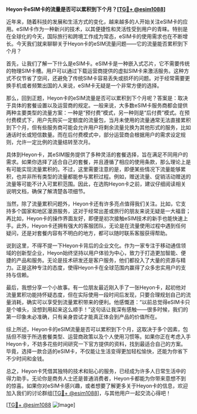 **Heyon卡eSIM卡的流量是否可以累积到下个月？[[TG💪+ @esim1088](https://t.me/s/esim1088)]**

近年来，随着科技的发展和生活方式的变化，越来越多的人开始关注eSIM卡的应用。eSIM卡作为一种新兴的技术，以其便捷性和灵活性受到用户的青睐。特别是在全球化的今天，国际旅行和跨境工作成为常态，eSIM卡的使用需求也在不断增长。今天我们就来聊聊关于Heyon卡的eSIM流量问题——它的流量能否累积到下个月？

首先，让我们了解一下什么是eSIM卡。eSIM卡是一种嵌入式芯片，它不需要传统的物理SIM卡槽。用户可以通过下载运营商提供的虚拟SIM卡来激活服务。这种方式不仅节省了空间，还避免了传统SIM卡容易丢失或损坏的问题。对于经常需要更换手机或者频繁出国的人来说，eSIM卡无疑是一个非常方便的选择。

那么，回到正题，Heyon卡的eSIM流量是否可以累积到下个月呢？答案是：取决于具体的套餐设置以及运营商的规定。一般来说，大多数eSIM卡服务商都会提供两种主要类型的流量方案：一种是“预付费”模式，另一种则是“后付费”模式。在预付费模式下，用户先购买一定额度的流量包，当月未使用的流量通常无法直接累积到下个月，但有些服务商可能会允许用户将剩余流量兑换为其他形式的服务，比如通话时长或短信数量。而在后付费模式中，部分运营商会根据用户的需求设定规则，允许一定比例的流量结转至次月。

具体到Heyon卡，其eSIM服务提供了多种灵活的套餐选择，旨在满足不同用户的需求。如果你选择了适合自己的套餐，并且遵循了相应的使用条款，那么理论上是有可能实现流量累积的。不过，这里需要注意的是，即便某些情况下流量能够累积，也并非所有类型的流量都能参与累积过程。例如，赠送流量、促销活动赠送的流量等可能不计入可累积范围。因此，在选购Heyon卡之前，建议仔细阅读相关说明文档，确保了解清楚各项细节。

当然，除了流量累积问题外，Heyon卡还有许多亮点值得我们关注。比如，它支持多个国家和地区漫游服务，这对于经常出差或旅行的朋友来说无疑是一大福音；再比如，Heyon卡的操作界面友好，即便是初次接触eSIM技术的新手也能快速上手。此外，Heyon卡还拥有强大的客服团队，无论是在流量使用过程中遇到任何疑问，还是对套餐内容有不明白的地方，都可以随时联系客服获得帮助。

说到这里，不得不提一下Heyon卡背后的企业文化。作为一家专注于移动通信领域的创新型企业，Heyon始终坚持以用户体验为中心，致力于打造更加智能、便捷的产品和服务。无论是技术研发还是客户服务，他们都投入了大量的资源与精力。正是这种专注的态度，使得Heyon卡在全球范围内赢得了众多忠实用户的支持与信赖。

最后，我想分享一个小故事。有一位朋友最近刚入手了一张Heyon卡，起初他对流量累积功能持怀疑态度，但在实际使用一段时间后发现，只要合理规划自己的流量消耗，确实可以享受到流量累积带来的便利。他感慨道：“以前总觉得eSIM卡只是个噱头，没想到用起来这么顺手！”这句话让我深有感触——很多时候，我们的第一印象未必准确，只有亲身尝试才能真正体会到产品的价值所在。

综上所述，Heyon卡的eSIM流量是否可以累积到下个月，这取决于多个因素，包括但不限于所选套餐类型、运营商政策以及个人使用习惯等。如果你正在考虑入手Heyon卡，不妨多花些时间研究一下官方提供的资料，找到最适合自己的方案。毕竟，选择一款合适的eSIM卡，不仅能让生活变得更加轻松愉快，还能为你省下不少时间和金钱。

总之，Heyon卡凭借其独特的技术和贴心的服务，已经成为许多人日常生活中的得力助手。无论你是商务人士还是普通消费者，Heyon卡都能为你带来意想不到的惊喜。如果你对eSIM卡感兴趣，或者想要了解更多关于Heyon卡的信息，欢迎加入我们的讨论群组[[TG💪+ @esim1088](https://t.me/s/esim1088)]，与其他用户一起交流心得吧！

[[TG💪+ @esim1088](https://t.me/s/esim1088) ![Image](https://i.postimg.cc/4NQfJmqS/Snipaste-2025-05-13-00-14-12.png)]